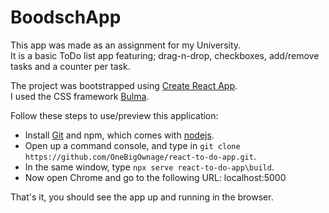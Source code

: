 # BoodschApp

This app was made as an assignment for my University. <br>
It is a basic ToDo list app featuring; drag-n-drop, checkboxes, add/remove tasks and a counter per task.

The project was bootstrapped using [Create React App](https://github.com/facebook/create-react-app).<br>
I used the CSS framework [Bulma](https://bulma.io).

Follow these steps to use/preview this application:

- Install [Git](https://git-scm.com/downloads) and npm, which comes with [nodejs](https://nodejs.org/en/).
- Open up a command console, and type in `git clone https://github.com/OneBigOwnage/react-to-do-app.git`.
- In the same window, type `npx serve react-to-do-app\build`.
- Now open Chrome and go to the following URL: localhost:5000

That's it, you should see the app up and running in the browser.
